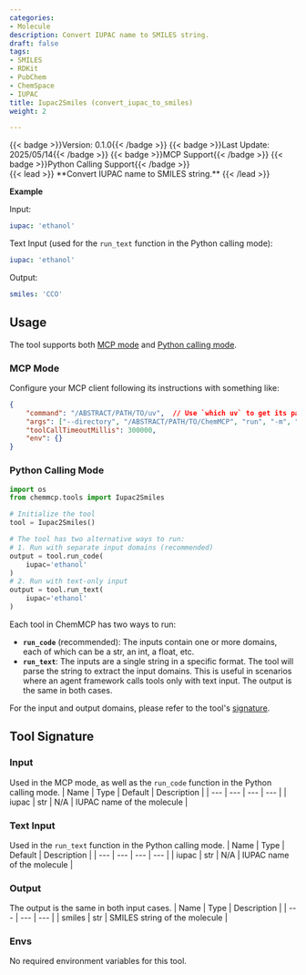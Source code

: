 ```yaml
---
categories:
- Molecule
description: Convert IUPAC name to SMILES string.
draft: false
tags:
- SMILES
- RDKit
- PubChem
- ChemSpace
- IUPAC
title: Iupac2Smiles (convert_iupac_to_smiles)
weight: 2

---
```

<div style="display: flex; flex-wrap: wrap; gap: 0.75rem; align-items: center;">
  {{< badge >}}Version: 0.1.0{{< /badge >}}
  {{< badge >}}Last Update: 2025/05/14{{< /badge >}}
  {{< badge >}}MCP Support{{< /badge >}}
  {{< badge >}}Python Calling Support{{< /badge >}}
</div>
{{< lead >}}
**Convert IUPAC name to SMILES string.**
{{< /lead >}}

**Example**

Input:
```yaml
iupac: 'ethanol'
```

Text Input (used for the `run_text` function in the Python calling mode):
```yaml
iupac: 'ethanol'
```

Output:
```yaml
smiles: 'CCO'
```

## Usage

The tool supports both [MCP mode](#mcp-mode) and [Python calling mode](#python-calling-mode).



### MCP Mode

Configure your MCP client following its instructions with something like:
```JSON
{
    "command": "/ABSTRACT/PATH/TO/uv",  // Use `which uv` to get its path
    "args": ["--directory", "/ABSTRACT/PATH/TO/ChemMCP", "run", "-m", "chemmcp.tools.iupac2smiles"],
    "toolCallTimeoutMillis": 300000,
    "env": {}
}
```

### Python Calling Mode

```python
import os
from chemmcp.tools import Iupac2Smiles

# Initialize the tool
tool = Iupac2Smiles()

# The tool has two alternative ways to run:
# 1. Run with separate input domains (recommended)
output = tool.run_code(
    iupac='ethanol'
)
# 2. Run with text-only input
output = tool.run_text(
    iupac='ethanol'
)
```


Each tool in ChemMCP has two ways to run:
- **`run_code`** (recommended): The inputs contain one or more domains, each of which can be a str, an int, a float, etc.
- **`run_text`**: The inputs are a single string in a specific format. The tool will parse the string to extract the input domains. This is useful in scenarios where an agent framework calls tools only with text input.
The output is the same in both cases.

For the input and output domains, please refer to the tool's [signature](#tool-signature).

## Tool Signature



### Input
Used in the MCP mode, as well as the `run_code` function in the Python calling mode.
| Name | Type | Default | Description |
| --- | --- | --- | --- |
| iupac | str | N/A | IUPAC name of the molecule |

### Text Input
Used in the `run_text` function in the Python calling mode.
| Name | Type | Default | Description |
| --- | --- | --- | --- |
| iupac | str | N/A | IUPAC name of the molecule |

### Output
The output is the same in both input cases.
| Name | Type | Description |
| --- | --- | --- |
| smiles | str | SMILES string of the molecule |

### Envs
No required environment variables for this tool.

